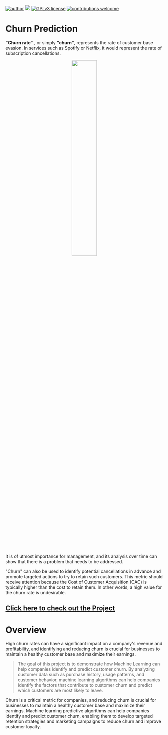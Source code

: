 [![author](https://img.shields.io/badge/author-rafaelnduarte-red.svg)](https://www.linkedin.com/in/rafael-n-duarte/) [![](https://img.shields.io/badge/python-3.11+-blue.svg)](https://www.python.org/downloads/release/python-365/) [![GPLv3 license](https://img.shields.io/badge/License-GPLv3-blue.svg)](http://perso.crans.org/besson/LICENSE.html) [![contributions welcome](https://img.shields.io/badge/contributions-welcome-brightgreen.svg?style=flat)](https://github.com/rafaelnduarte/portfolio/Churn_Prediction)

# Churn Prediction
**"Churn rate"** , or simply **"churn"**, represents the rate of customer base evasion. In services such as Spotify or Netflix, it would represent the rate of subscription cancellations.

<center><img width="40%" src="https://images.unsplash.com/photo-1518893494013-481c1d8ed3fd?ixlib=rb-4.0.3&ixid=MnwxMjA3fDB8MHxwaG90by1wYWdlfHx8fGVufDB8fHx8&auto=format&fit=crop&w=1470&q=80"></center>

It is of utmost importance for management, and its analysis over time can show that there is a problem that needs to be addressed.

"Churn" can also be used to identify potential cancellations in advance and promote targeted actions to try to retain such customers. This metric should receive attention because the Cost of Customer Acquisition (CAC) is typically higher than the cost to retain them. In other words, a high value for the churn rate is undesirable.


## [Click here to check out the Project](https://github.com/rafaelnduarte/Churn_Prediction/blob/main/Churn_Prediction.ipynb)

# Overview

High churn rates can have a significant impact on a company's revenue and profitability, and identifying and reducing churn is crucial for businesses to maintain a healthy customer base and maximize their earnings.

> The goal of this project is to demonstrate how Machine Learning can help companies identify and predict customer churn. By analyzing customer data such as purchase history, usage patterns, and customer behavior, machine learning algorithms can help companies identify the factors that contribute to customer churn and predict which customers are most likely to leave.

Churn is a critical metric for companies, and reducing churn is crucial for businesses to maintain a healthy customer base and maximize their earnings. Machine learning predictive algorithms can help companies identify and predict customer churn, enabling them to develop targeted retention strategies and marketing campaigns to reduce churn and improve customer loyalty.
